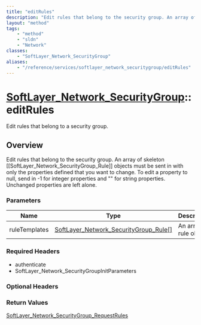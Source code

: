 ```yaml
---
title: "editRules"
description: "Edit rules that belong to the security group. An array of skeleton [[SoftLayer_Network_SecurityGroup_Rule]] objects must... "
layout: "method"
tags:
    - "method"
    - "sldn"
    - "Network"
classes:
    - "SoftLayer_Network_SecurityGroup"
aliases:
    - "/reference/services/softlayer_network_securitygroup/editRules"
---
```

# [SoftLayer_Network_SecurityGroup](/reference/services/SoftLayer_Network_SecurityGroup)::editRules

Edit rules that belong to a security group.


## Overview 
Edit rules that belong to the security group. An array of skeleton [[SoftLayer_Network_SecurityGroup_Rule]] objects must be sent in with only the properties defined that you want to change. To edit a property to null, send in -1 for integer properties and "" for string properties. Unchanged properties are left alone. 

### Parameters 
|Name | Type | Description |
| --- | --- | --- |
|ruleTemplates| <a href='/reference/datatypes/SoftLayer_Network_SecurityGroup_Rule'>SoftLayer_Network_SecurityGroup_Rule[] </a>| An array of rule objects|


### Required Headers
* authenticate
* SoftLayer_Network_SecurityGroupInitParameters

### Optional Headers

### Return Values
<a href='/reference/datatypes/SoftLayer_Network_SecurityGroup_RequestRules'>SoftLayer_Network_SecurityGroup_RequestRules </a>

